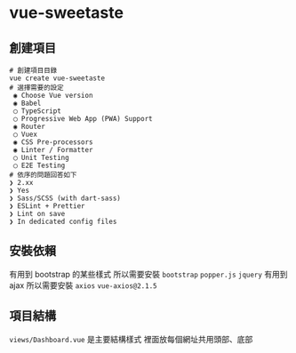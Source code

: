# vue-sweetaste

## 創建項目

```shell
# 創建項目目錄
vue create vue-sweetaste
# 選擇需要的設定
 ◉ Choose Vue version
 ◉ Babel
 ◯ TypeScript
 ◯ Progressive Web App (PWA) Support
 ◉ Router
 ◯ Vuex
 ◉ CSS Pre-processors
 ◉ Linter / Formatter
 ◯ Unit Testing
 ◯ E2E Testing
# 依序的問題回答如下
❯ 2.xx
❯ Yes
❯ Sass/SCSS (with dart-sass)
❯ ESLint + Prettier
❯ Lint on save
❯ In dedicated config files
```

## 安裝依賴

有用到 bootstrap 的某些樣式 所以需要安裝 `bootstrap` `popper.js` `jquery`
有用到 ajax 所以需要安裝 `axios` `vue-axios@2.1.5`

## 項目結構

`views/Dashboard.vue` 是主要結構樣式 裡面放每個網址共用頭部、底部
